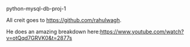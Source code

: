 python-mysql-db-proj-1

All creit goes to https://github.com/rahulwagh.

He does an amazing breakdown here:https://www.youtube.com/watch?v=otQqd7GRVK0&t=2877s 
